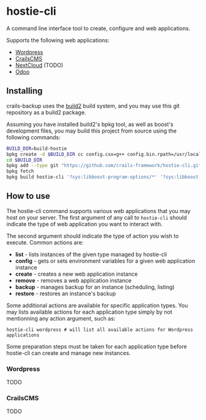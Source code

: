 # hostie-cli

A command line interface tool to create, configure and web applications.

Supports the following web applications:
- [Wordpress](https://wordpress.com/)
- [CrailsCMS](https://github.com/crails-cms/crails-cms)
- [NextCloud](https://nextcloud.com) (TODO)
- [Odoo](https://www.odoo.com)

## Installing

crails-backup uses the [build2](https://www.build2.org/) build system, and you
may use this git repository as a build2 package.

Assuming you have installed build2's bpkg tool, as well as boost's development
files, you may build this project from source using the following commands:

```sh
BUILD_DIR=build-hostie
bpkg create -d $BUILD_DIR cc config.cxx=g++ config.bin.rpath=/usr/local/lib config.install.root=/usr/local config.install.sudo=sudo
cd $BUILD_DIR
bpkg add --type git "https://github.com/crails-framework/hostie-cli.git#master"
bpkg fetch
bpkg build hostie-cli '?sys:libboost-program-options/*' '?sys:libboost-date-time/*' '?sys:libboost-process/*' '?sys:libboost-asio/*'
```

## How to use

The hostie-cli command supports various web applications that you may host on
your server. The first argument of any call to `hostie-cli` should indicate
the type of web application you want to interact with.

The second argument should indicate the type of action you wish to execute.
Common actions are:
- **list** - lists instances of the given type managed by hostie-cli
- **config** - gets or sets environment variables for a given web application instance
- **create** - creates a new web application instance
- **remove** - removes a web application instance
- **backup** - manages backup for an instance (scheduling, listing)
- **restore** - restores an instance's backup

Some additional actions are available for specific application types. You
may lists available actions for each application type simply by not
mentionning any action argument, such as:

```
hostie-cli wordpress # will list all available actions for Wordpress applications
```

Some preparation steps must be taken for each application type before hostie-cli
can create and manage new instances.

### Wordpress

TODO

### CrailsCMS

TODO
